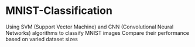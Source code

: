 # MNIST-Classification
Using SVM (Support Vector Machine) and CNN (Convolutional Neural Networks) algorithms to classify MNIST images 
Compare their performance based on varied dataset sizes
